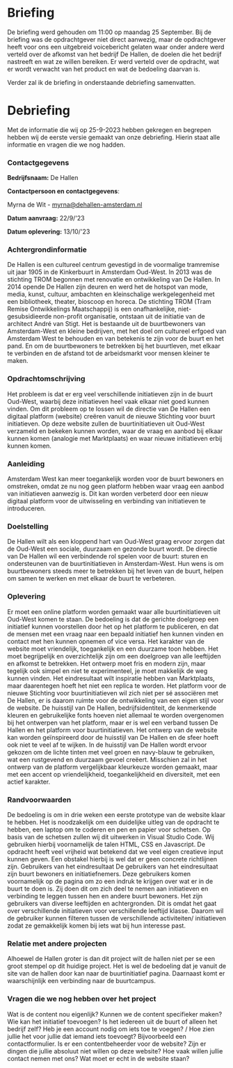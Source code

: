# Briefing
De briefing werd gehouden om 11:00 op maandag 25 September. Bij de briefing was de opdrachtgever niet direct aanwezig, maar de opdrachtgever heeft voor ons een uitgebreid voicebericht gelaten waar onder andere werd verteld over de afkomst van het bedrijf De Hallen, de doelen die het bedrijf nastreeft en wat ze willen bereiken. Er werd verteld over de opdracht, wat er wordt verwacht van het product en wat de bedoeling daarvan is. 

Verder zal ik de briefing in onderstaande debriefing samenvatten. 

# Debriefing 
Met de informatie die wij op 25-9-2023 hebben gekregen en begrepen hebben wij de eerste versie gemaakt van onze debriefing. Hierin staat alle informatie en vragen die we nog hadden.  
### Contactgegevens 
**Bedrijfsnaam:** De Hallen 

**Contactpersoon en contactgegevens**:

Myrna de Wit - myrna@dehallen-amsterdam.nl 

**Datum aanvraag:** 22/9/'23 

**Datum oplevering:** 13/10/'23 
### Achtergrondinformatie 
De Hallen is een cultureel centrum gevestigd in de voormalige tramremise uit jaar 1905 in de Kinkerbuurt in Amsterdam Oud-West. In 2013 was de stichting TROM begonnen met renovatie en ontwikkeling van De Hallen. In 2014 opende De Hallen zijn deuren en werd het de hotspot van mode, media, kunst, cultuur, ambachten en kleinschalige werkgelegenheid met een bibliotheek, theater, bioscoop en horeca. 
De stichting TROM (Tram Remise Ontwikkelings Maatschappij) is een onafhankelijke, niet-gesubsidieerde non-profit organisatie, ontstaan uit de initiatie van de architect André van Stigt. Het is bestaande uit de buurtbewoners van Amsterdam-West en kleine bedrijven, met het doel om cultureel erfgoed van Amsterdam West te behouden en van betekenis te zijn voor de buurt en het pand. En om de buurtbewoners te betrekken bij het buurtleven, met elkaar te verbinden en de afstand tot de arbeidsmarkt voor mensen kleiner te maken. 
### Opdrachtomschrijving 
Het probleem is dat er erg veel verschillende initiatieven zijn in de buurt Oud-West, waarbij deze initiatieven heel vaak elkaar niet goed kunnen vinden. 
Om dit probleem op te lossen wil de directie van De Hallen een digitaal platform (website) creëren vanuit de nieuwe Stichting voor buurt initiatieven. Op deze website zullen de buurtinitiatieven uit Oud-West verzameld en bekeken kunnen worden, waar de vraag en aanbod bij elkaar kunnen komen (analogie met Marktplaats) en waar nieuwe initiatieven erbij kunnen komen. 
### Aanleiding 
Amsterdam West kan meer toegankelijk worden voor de buurt bewoners en omstreken, omdat ze nu nog geen platform hebben waar vraag een aanbod van initiatieven aanwezig is. Dit kan worden verbeterd door een nieuw digitaal platform voor de uitwisseling en verbinding van initiatieven te introduceren. 
### Doelstelling 
De Hallen wilt als een kloppend hart van Oud-West graag ervoor zorgen dat de Oud-West een sociale, duurzaam en gezonde buurt wordt. De directie van De Hallen wil een verbindende rol spelen voor de buurt: sturen en ondersteunen van de buurtinitiatieven in Amsterdam-West. Hun wens is om buurtbewoners steeds meer te betrekken bij het leven van de buurt, helpen om samen te werken en met elkaar de buurt te verbeteren. 
### Oplevering 
Er moet een online platform worden gemaakt waar alle buurtinitiatieven uit Oud-West komen te staan. De bedoeling is dat de gerichte doelgroep een initiatief kunnen voorstellen door het op het platform te publiceren, en dat de mensen met een vraag naar een bepaald initiatief hen kunnen vinden en contact met hen kunnen opnemen of vice versa. Het karakter van de website moet vriendelijk, toegankelijk en een duurzame toon hebben. Het moet begrijpelijk en overzichtelijk zijn om een doelgroep van alle leeftijden en afkomst te betrekken. Het ontwerp moet fris en modern zijn, maar tegelijk ook simpel en niet te experimenteel, je moet makkelijk de weg kunnen vinden. Het eindresultaat wilt inspiratie hebben van Marktplaats, maar daarentegen hoeft het niet een replica te worden. Het platform voor de nieuwe Stichting voor buurtinitiatieven wil zich niet per sé associëren met De Hallen, er is daarom ruimte voor de ontwikkeling van een eigen stijl voor de website. De huisstijl van De Hallen, bedrijfsidentiteit, de kenmerkende kleuren en gebruikelijke fonts hoeven niet allemaal te worden overgenomen bij het ontwerpen van het platform, maar er is wel een verband tussen De Hallen en het platform voor buurtinitiatieven. Het ontwerp van de website kan worden geïnspireerd door de huisstijl van De Hallen en de sfeer hoeft ook niet te veel af te wijken. In de huisstijl van De Hallen wordt ervoor gekozen om de lichte tinten met veel groen en navy-blauw te gebruiken, wat een rustgevend en duurzaam gevoel creëert. Misschien zal in het ontwerp van de platform vergelijkbaar kleurkeuze worden gemaakt, maar met een accent op vriendelijkheid, toegankelijkheid en diversiteit, met een actief karakter. 

### Randvoorwaarden 
De bedoeling is om in drie weken een eerste prototype van de website klaar te hebben. Het is noodzakelijk om een duidelijke uitleg van de opdracht te hebben, een laptop om te coderen en pen en papier voor schetsen. Op basis van de schetsen zullen wij dit uitwerken in Visual Studio Code. Wij gebruiken hierbij voornamelijk de talen HTML, CSS en Javascript. De opdracht heeft veel vrijheid wat betekend dat we veel eigen creatieve input kunnen geven. Een obstakel hierbij is wel dat er geen concrete richtlijnen zijn. 
Gebruikers van het eindresultaat 
De gebruikers van het eindresultaat zijn buurt bewoners en initiatiefnemers. Deze gebruikers komen voornamelijk op de pagina om zo een indruk te krijgen over wat er in de buurt te doen is. Zij doen dit om zich deel te nemen aan initiatieven en verbinding te leggen tussen hen en andere buurt bewoners. Het zijn gebruikers van diverse leeftijden en achtergronden. Dit is omdat het gaat over verschillende initiatieven voor verschillende leeftijd klasse. Daarom wil de gebruiker kunnen filteren tussen de verschillende activiteiten/ initiatieven zodat ze gemakkelijk komen bij iets wat bij hun interesse past.  
### Relatie met andere projecten 
Alhoewel de Hallen groter is dan dit project wilt de hallen niet per se een groot stempel op dit huidige project. Het is wel de bedoeling dat je vanuit de site van de hallen door kan naar de buurtinitiatief pagina. Daarnaast komt er waarschijnlijk een verbinding naar de buurtcampus. 
 
### Vragen die we nog hebben over het project 
Wat is de content nou eigenlijk? 
Kunnen we de content specifieker maken? 
Wie kan het initiatief toevoegen? Is het iedereen uit de buurt of alleen het bedrijf zelf? 
Heb je een account nodig om iets toe te voegen? / Hoe zien jullie het voor jullie dat iemand iets toevoegt? Bijvoorbeeld een contactformulier. 
Is er een contentbeheerder voor de website? 
Zijn er dingen die jullie absoluut niet willen op deze website? 
Hoe vaak willen jullie contact nemen met ons? 
Wat moet er echt in de website staan? 

